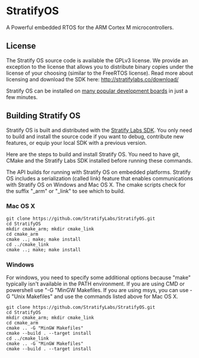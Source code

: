 # StratifyOS

A Powerful embedded RTOS for the ARM Cortex M microcontrollers.

## License

The Stratify OS source code is available the GPLv3 license.  We provide an exception to the license that allows you to distribute binary copies under the license of your choosing (similar to the FreeRTOS license).  Read more about licensing and download the SDK here: http://stratifylabs.co/download/

Stratify OS can be installed on [many popular development boards](http://stratifylabs.co/hardware/) in just a few minutes.

## Building Stratify OS

Stratify OS is built and distributed with the [Stratify Labs SDK](https://stratifylabs.co/download/). You only need to build and install the source code if you want to debug, contribute new features, or equip your local SDK with a previous version.

Here are the steps to build and install Stratify OS. You need to have git, CMake and the Stratify Labs SDK installed before running these commands.

The API builds for running with Stratify OS on embedded platforms. Stratify OS includes a serialization (called link) feature that enables communications with Stratify OS on Windows and Mac OS X.  The cmake scripts check for the suffix "_arm" or "_link" to see which to build.

### Mac OS X

```
git clone https://github.com/StratifyLabs/StratifyOS.git
cd StratifyOS
mkdir cmake_arm; mkdir cmake_link
cd cmake_arm
cmake ..; make; make install
cd ../cmake_link
cmake ..; make; make install
```

### Windows

For windows, you need to specify some additional options because "make" typically isn't available in the PATH environment. If you are using CMD or powershell use "-G "MinGW Makefiles. If you are using msys, you can use -G "Unix Makefiles" and use the commands listed above for Mac OS X.

```
git clone https://github.com/StratifyLabs/StratifyOS.git
cd StratifyOS
mkdir cmake_arm; mkdir cmake_link
cd cmake_arm
cmake .. -G "MinGW Makefiles"
cmake --build . --target install
cd ../cmake_link
cmake .. -G "MinGW Makefiles"
cmake --build . --target install
```

